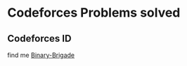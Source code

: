# Codeforces Problems solved
## Codeforces ID

find me 
<a href="https://codeforces.com/profile/Binary-Brigade">Binary-Brigade</a>
